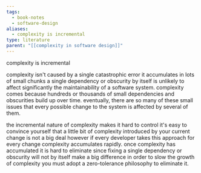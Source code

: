 ```yaml
---
tags:
  - book-notes
  - software-design
aliases:
  - complexity is incremental
type: literature
parent: "[[complexity in software design]]"
---
```

complexity is incremental 

complexity isn't caused by a single catastrophic error it accumulates in lots of small chunks a single dependency or obscurity by itself is unlikely to affect significantly the maintainability of a software system. complexity comes because hundreds or thousands of small dependencies and obscurities build up over time. eventually, there are so many of these small issues that every possible change to the system is affected by several of them.

the incremental nature of complexity makes it hard to control it's easy to convince yourself that a little bit of complexity introduced by your current change is not a big deal however if every developer takes this approach for every change complexity accumulates rapidly.
once complexity has accumulated it is hard to eliminate since fixing a single dependency or obscurity will not by itself make a big difference in order to slow the growth of complexity you must adopt a zero-tolerance philosophy to eliminate it.